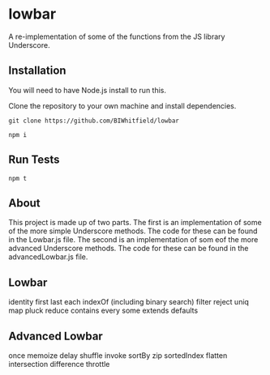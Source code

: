 # lowbar
A re-implementation of some of the functions from the JS library Underscore.

## Installation

You will need to have Node.js install to run this. 

Clone the repository to your own machine and install dependencies.

``git clone https://github.com/BIWhitfield/lowbar``

``npm i``

## Run Tests

``npm t`` 

## About

This project is made up of two parts. The first is an implementation of some of the more simple Underscore methods. The code for these can be found in the Lowbar.js file. The second is an implementation of som eof the more advanced Underscore methods. The code for these can be found in the advancedLowbar.js file.

## Lowbar

identity
first
last
each
indexOf (including binary search)
filter
reject
uniq
map
pluck
reduce
contains
every
some
extends
defaults

## Advanced Lowbar

once
memoize
delay
shuffle
invoke
sortBy 
zip
sortedIndex
flatten
intersection
difference
throttle